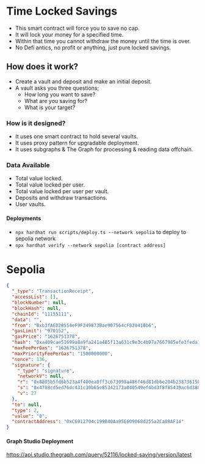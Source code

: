 # Time Locked Savings

- This smart contract will force you to save no cap.
- It will lock your money for a specified time.
- Within that time you cannot withdraw the money until the time is over.
- No Defi antics, no profit or anything, just pure locked savings.


## How does it work?

- Create a vault and deposit and make an initial deposit.
- A vault asks you three questions;
    - How long you want to save?
    - What are you saving for?
    - What is your target?

### How is it designed?

- It uses one smart contract to hold several vaults.
- It uses proxy pattern for upgradable deployment.
- It uses subgraphs & The Graph for processing &  reading data offchain.

### Data Available

- Total value locked.
- Total value locked per user.
- Total value locked per user per vault.
- Deposits and withdraw transactions.
- User vaults.


#### Deployments
- `npx hardhat run scripts/deploy.ts --network sepolia` to deploy to sepolia network
- `npx hardhat verify --network sepolia [contract address]`


Sepolia
========
```json
{
  "_type": "TransactionReceipt",
  "accessList": [],
  "blockNumber": null,
  "blockHash": null,
  "chainId": "11155111",
  "data": "",
  "from": "0xb3fAED28554eF9F249873Bae907564cFB20410b6",
  "gasLimit": "970152",
  "gasPrice": "1626751378",
  "hash": "0xa409cae51699a8a9fa241a485f13a631c9e3c4b97a7667985efe3feda1e75d33",
  "maxFeePerGas": "1626751378",
  "maxPriorityFeePerGas": "1500000000",
  "nonce": 136,
  "signature": {
    "_type": "signature",
    "networkV": null,
    "r": "0x8805b5fd6b523a4f400ea0ff3c673998a486f46d81db6e204b23873615094e51",
    "s": "0x4788cd5ed76dc431c30b65e85342172a040549ef4bd3f8f85439ac6d388b1a71",
    "v": 27
  },
  "to": null,
  "type": 2,
  "value": "0",
  "contractAddress": "0xC6912704c199B40Aa95E609068d255a2Ca09AF14"
}
```

#### Graph Studio Deployment

https://api.studio.thegraph.com/query/52116/locked-saving/version/latest 